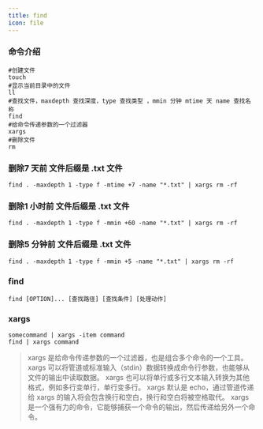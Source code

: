 ```yaml
---
title: find
icon: file
---
```


### 命令介绍

```shell
#创建文件
touch
#显示当前目录中的文件
ll
#查找文件，maxdepth 查找深度，type 查找类型 ，mmin 分钟 mtime 天 name 查找名称
find
#给命令传递参数的一个过滤器
xargs
#删除文件
rm
```

### 删除7 天前 文件后缀是 .txt 文件

```shell
find . -maxdepth 1 -type f -mtime +7 -name "*.txt" | xargs rm -rf
```

### 删除1 小时前 文件后缀是 .txt 文件

```shell
find . -maxdepth 1 -type f -mmin +60 -name "*.txt" | xargs rm -rf
```

### 删除5 分钟前 文件后缀是 .txt 文件

```shell
find . -maxdepth 1 -type f -mmin +5 -name "*.txt" | xargs rm -rf
```

### find

```shell
find [OPTION]... [查找路径] [查找条件] [处理动作] 
```

### xargs

```shell
somecommand | xargs -item command
find | xargs command
```

> xargs 是给命令传递参数的一个过滤器，也是组合多个命令的一个工具。 xargs 可以将管道或标准输入（stdin）数据转换成命令行参数，也能够从文件的输出中读取数据。
> xargs 也可以将单行或多行文本输入转换为其他格式，例如多行变单行，单行变多行。 xargs 默认是 echo，通过管道传递给 xargs
> 的输入将会包含换行和空白，换行和空白将被空格取代。 xargs 是一个强有力的命令，它能够捕获一个命令的输出，然后传递给另外一个命令。
